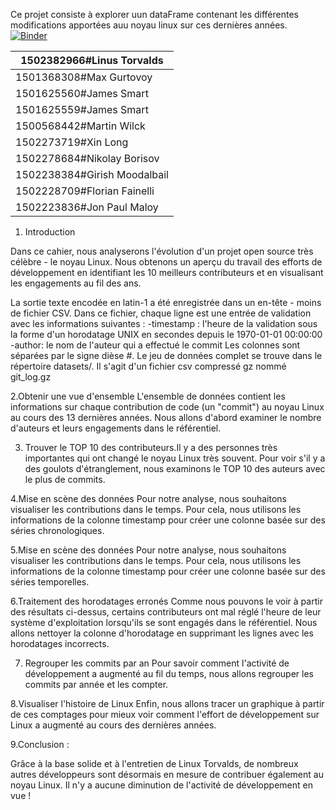 Ce projet consiste à explorer uun dataFrame contenant les différentes modifications apportées auu noyau linux sur ces dernières années.
[![Binder](https://mybinder.org/badge_logo.svg)](https://mybinder.org/v2/gh/GabiDjibril/Exploring_linux/HEAD)

| 1502382966#Linus Torvalds    |
|------------------------------|
| 1501368308#Max Gurtovoy      |
| 1501625560#James Smart       |
| 1501625559#James Smart       |
| 1500568442#Martin Wilck      |
| 1502273719#Xin Long          |
| 1502278684#Nikolay Borisov   |
| 1502238384#Girish Moodalbail |
| 1502228709#Florian Fainelli  |
| 1502223836#Jon Paul Maloy    |

1. Introduction

Dans ce cahier, nous analyserons l'évolution d'un projet open source très célèbre - le noyau Linux. Nous obtenons un aperçu du travail des efforts de développement en identifiant les 10 meilleurs contributeurs et en visualisant les engagements au fil des ans.

La sortie texte encodée en latin-1 a été enregistrée dans un en-tête - moins de fichier CSV. Dans ce fichier, chaque ligne est une entrée de validation avec les informations suivantes :
 -timestamp : l'heure de la validation sous la forme d'un horodatage UNIX en secondes depuis le 1970-01-01 00:00:00 
 -author: le nom de l'auteur qui a effectué le commit  Les colonnes sont séparées par le signe dièse #. Le jeu de données complet se  trouve dans le répertoire datasets/. Il s'agit d'un fichier csv compressé gz nommé git_log.gz

2.Obtenir une vue d'ensemble L'ensemble de données contient les informations sur chaque contribution de code (un "commit") au noyau Linux au cours des 13 dernières années. Nous allons d'abord examiner le nombre d'auteurs et leurs engagements dans le référentiel.

3. Trouver le TOP 10 des contributeurs.Il y a des personnes très importantes qui ont changé le noyau Linux très souvent. Pour voir s'il y a des goulots d'étranglement, nous examinons le TOP 10 des auteurs avec le plus de commits.

4.Mise en scène des données Pour notre analyse, nous souhaitons visualiser les contributions dans le temps. Pour cela, nous utilisons les informations de la colonne timestamp pour créer une colonne basée sur des séries chronologiques.

5.Mise en scène des données Pour notre analyse, nous souhaitons visualiser les contributions dans le temps. Pour cela, nous utilisons les informations de la colonne timestamp pour créer une colonne basée sur des séries temporelles.

6.Traitement des horodatages erronés Comme nous pouvons le voir à partir des résultats ci-dessus, certains contributeurs ont mal réglé l'heure de leur système d'exploitation lorsqu'ils se sont engagés dans le référentiel. Nous allons nettoyer la colonne d'horodatage en supprimant les lignes avec les horodatages incorrects.

7. Regrouper les commits par an Pour savoir comment l'activité de développement a augmenté au fil du temps, nous allons regrouper les commits par année et les compter.

8.Visualiser l'histoire de Linux Enfin, nous allons tracer un graphique à partir de ces comptages pour mieux voir comment l'effort de développement sur Linux a augmenté au cours des dernières années.

9.Conclusion :

Grâce à la base solide et à l'entretien de Linux Torvalds, de nombreux autres développeurs sont désormais en mesure de contribuer également au noyau Linux. Il n'y a aucune diminution de l'activité de développement en vue !